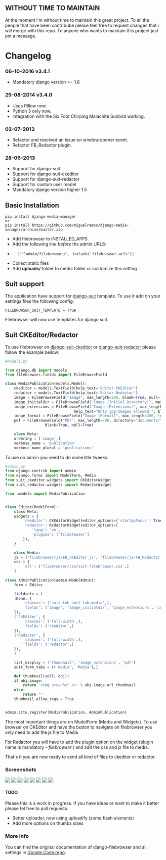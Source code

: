 ## WITHOUT TIME TO MAINTAIN

At the moment i'm without time to maintain this great project. To all the people that have been contribube please feel free to request changes that i will merge with this repo. To anyone who wants to maintain this project just pm a message.

# Changelog

### 06-10-2016 v3.4.1
*   Mandatory django version >= 1.8

### 25-08-2014 v3.4.0
*   Uses Pillow now.
*   Python 3 only now.
*   Integration with the Six Foot Chirping Malachite Sunbird working.

### 02-07-2013
*	Refactor and resolved an issue on window.opener event.
*	Refactor FB_Redactor plugin.

### 28-06-2013

*	Support for django-suit
*	Support for django-suit-ckeditor
*	Support for django-suit-redactor
*	Support for custom user model
*	Mandatory django version higher 1.5

## Basic Installation

	pip install django-media-manager
	or
	pip install https://github.com/miguelramos/django-media-manager/archive/master.zip

*	Add filebrowser to INSTALLED_APPS.
*	Add the following line _before_ the admin URLS:
*		(r'^admin/filebrowser/', include('filebrowser.urls'))
*	Collect static files
*	Add __uploads/__ folder to media folder or customize this setting

## Suit support
The application have support for [django-suit](https://github.com/darklow/django-suit) template. To use it add on your settings files the following config:

<code>FILEBROWSER_SUIT_TEMPLATE = True</code> 

Filebrowser will now use templates for django suit.

## Suit CKEditor/Redactor
To use filebrowser on [django-suit-ckeditor](https://github.com/darklow/django-suit-ckeditor) or [django-suit-redactor](https://github.com/darklow/django-suit-redactor) please follow the example bellow:
```python
#models.py

from django.db import models
from filebrowser.fields import FileBrowseField

class MediaPublication(models.Model):
    ckeditor = models.TextField(help_text='Editor CKEditor')
    redactor = models.TextField(help_text='Editor Redactor')
    image = FileBrowseField("Image", max_length=200, blank=True, null=True)
    image_initialdir = FileBrowseField("Image (Initial Directory)", max_length=200, directory="images/", blank=True, null=True)
    image_extensions = FileBrowseField("Image (Extensions)", max_length=200, extensions=['.jpg'],
                               help_text="Only jpg-Images allowed.", blank=True, null=True)
    image_format = FileBrowseField("Image (Format)", max_length=200, format='Image', blank=True, null=True)
    pdf = FileBrowseField("PDF", max_length=200, directory="documents/", extensions=['.pdf'], format='Document',
                  blank=True, null=True)

    class Meta:
	ordering = ['image',]
	verbose_name = 'publication'
	verbose_name_plural = 'publications'
```

To use on admin you need to do some litle tweeks:

```python
#admin.py
from django.contrib import admin
from django.forms import ModelForm, Media
from suit_ckeditor.widgets import CKEditorWidget
from suit_redactor.widgets import RedactorWidget

from .models import MediaPublication


class Editor(ModelForm):
    class Meta:
	widgets = {
    	'ckeditor': CKEditorWidget(editor_options={'startupFocus': True}),
    	'redactor': RedactorWidget(editor_options={
        	'lang': 'en',
        	'plugins': ['filebrowser']
    	}),
	}

    class Media:
	js = ('filebrowser/js/FB_CKEditor.js', 'filebrowser/js/FB_Redactor.js')
	css = {
    	'all': ('filebrowser/css/suit-filebrowser.css',)
	}
	
class AdminPublication(admin.ModelAdmin):
    form = Editor

    fieldsets = (
	(None, {
    	'classes': ('suit-tab suit-tab-media',),
    	'fields': ['image', 'image_initialdir', 'image_extensions', 'image_format', 'pdf'],
	}),
	('CKEditor', {
    	'classes': ('full-width',),
    	'fields': ('ckeditor',)
	}),
	('Redactor', {
    	'classes': ('full-width',),
    	'fields': ('redactor',)
	}),
    )

    list_display = ('thumbnail', 'image_extensions', 'pdf')
    suit_form_tabs = (('media', 'Media'),)

    def thumbnail(self, obj):
	if obj.image:
    	return '<img src="%s" />' % obj.image.url_thumbnail
	else:
    	return ""
    thumbnail.allow_tags = True


admin.site.register(MediaPublication, AdminPublication)
```
   
The most important things are on ModelForm (Media and Widgets). To use browser on CKEditor and have the button to navigate on filebrowser you only need to add the js file to Media

For Redactor you will have to add the plugin option on the widget (plugin name is mandatory - _filebrowser_ ) and add the css and js file to media.

That's it you are now ready to send all kind of files to ckeditor or redactor.

### Screenshots

![](https://dl.dropboxusercontent.com/u/14340361/works/filebrowser.jpeg)
![](https://dl.dropboxusercontent.com/u/14340361/works/filebrowser-versions.jpeg)
![](https://dl.dropboxusercontent.com/u/14340361/works/ckeditor-browser.jpeg)
![](https://dl.dropboxusercontent.com/u/14340361/works/ckeditor-bt-browser.jpeg)
![](https://dl.dropboxusercontent.com/u/14340361/works/ckeditor-image.jpeg)
![](https://dl.dropboxusercontent.com/u/14340361/works/redactor-pop-up.jpeg)
![](https://dl.dropboxusercontent.com/u/14340361/works/redactor-import.jpeg)
![](https://dl.dropboxusercontent.com/u/14340361/works/redactor-files-select.jpeg)

#### TODO

Please this is a work in progress. If you have ideas or want to make it better please fel free to pull requests.

*	Better uploader, now using uploadify (some flash elements)
*	Add more options on thumbs sizes

### More Info

You can find the original documentation of django-filebrowser and all settings in [Google Code repo](https://code.google.com/p/django-filebrowser/w/list).

